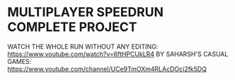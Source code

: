 # MULTIPLAYER SPEEDRUN COMPLETE PROJECT

WATCH THE WHOLE RUN WITHOUT ANY EDITING: https://www.youtube.com/watch?v=6ftHPCUkLR4
BY SAHARSH'S CASUAL GAMES: https://www.youtube.com/channel/UCe9TmOXm4RLAcDOci2fk5DQ

